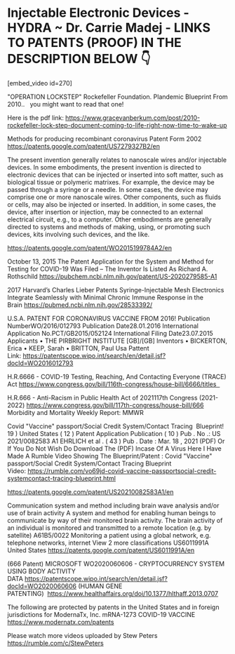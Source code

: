 # Injectable Electronic Devices - HYDRA ~ Dr. Carrie Madej - LINKS TO PATENTS (PROOF) IN THE DESCRIPTION BELOW 👇

[embed_video id=270]

"OPERATION LOCKSTEP" Rockefeller Foundation. Plandemic Blueprint From 2010..   you might want to read that one!

Here is the pdf link:
https://www.gracevanberkum.com/post/2010-rockefeller-lock-step-document-coming-to-life-right-now-time-to-wake-up

Methods for producing recombinant coronavirus Patent Form 2002
https://patents.google.com/patent/US7279327B2/en

The present invention generally relates to nanoscale wires and/or injectable devices. In some embodiments, the present invention is directed to electronic devices that can be injected or inserted into soft matter, such as biological tissue or polymeric matrixes. For example, the device may be passed through a syringe or a needle. In some cases, the device may comprise one or more nanoscale wires. Other components, such as fluids or cells, may also be injected or inserted. In addition, in some cases, the device, after insertion or injection, may be connected to an external electrical circuit, e.g., to a computer. Other embodiments are generally directed to systems and methods of making, using, or promoting such devices, kits involving such devices, and the like.

https://patents.google.com/patent/WO2015199784A2/en

October 13, 2015
The Patent Application for the System and Method for Testing for COVID-19 Was Filed – The Inventor Is Listed As Richard A. Rothschild
https://pubchem.ncbi.nlm.nih.gov/patent/US-2020279585-A1

2017
Harvard’s Charles Lieber Patents Syringe-Injectable Mesh Electronics Integrate Seamlessly with Minimal Chronic Immune Response in the Brain https://pubmed.ncbi.nlm.nih.gov/28533392/

U.S.A. PATENT FOR CORONAVIRUS VACCINE FROM 2016!
Publication NumberWO/2016/012793
Publication Date28.01.2016
International Application No.PCT/GB2015/052124
International Filing Date23.07.2015
Applicants
• THE PIRBRIGHT INSTITUTE [GB]/[GB]
Inventors
• BICKERTON, Erica
• KEEP, Sarah
• BRITTON, Paul
Usa Pattent Link: https://patentscope.wipo.int/search/en/detail.jsf?docId=WO2016012793

H.R.6666 - COVID-19 Testing, Reaching, And Contacting Everyone (TRACE) Act https://www.congress.gov/bill/116th-congress/house-bill/6666/titles  

H.R.666 - Anti-Racism in Public Health Act of 2021117th Congress (2021-2022)
https://www.congress.gov/bill/117th-congress/house-bill/666
Morbidity and Mortality Weekly Report: MMWR

Covid "Vaccine" passport/Social Credit System/Contact Tracing  Blueprint! 19 ) United States
( 12 ) Patent Application Publication ( 10 ) Pub . No .: US 2021/0082583 A1
EHRLICH et al . ( 43 ) Pub . Date : Mar. 18 , 2021 (PDF)
Or If You Do Not Wish Do Download The (PDF) Incase Of A Virus Here I Have Made A Rumble Video Showing The Blueprint/Patent : Covid "Vaccine" passport/Social Credit System/Contact Tracing Blueprint Video: https://rumble.com/vo69jd-covid-vaccine-passportsocial-credit-systemcontact-tracing-blueprint.html

https://patents.google.com/patent/US20210082583A1/en

Communication system and method including brain wave analysis and/or use of brain activity
A system and method for enabling human beings to communicate by way of their monitored brain activity. The brain activity of an individual is monitored and transmitted to a remote location (e.g. by satellite)
A61B5/0022 Monitoring a patient using a global network, e.g. telephone networks, internet
View 2 more classifications
US6011991A
United States
https://patents.google.com/patent/US6011991A/en

(666 Patent) MICROSOFT
WO2020060606 - CRYPTOCURRENCY SYSTEM USING BODY ACTIVITY DATA https://patentscope.wipo.int/search/en/detail.jsf?docId=WO2020060606
(HUMAN GENE PATENTING)  https://www.healthaffairs.org/doi/10.1377/hlthaff.2013.0707

The following are protected by patents in the United States and in foreign jurisdictions for ModernaTx, Inc.
mRNA-1273
COVID-19 VACCINE
https://www.modernatx.com/patents

Please watch more videos uploaded by Stew Peters https://rumble.com/c/StewPeters